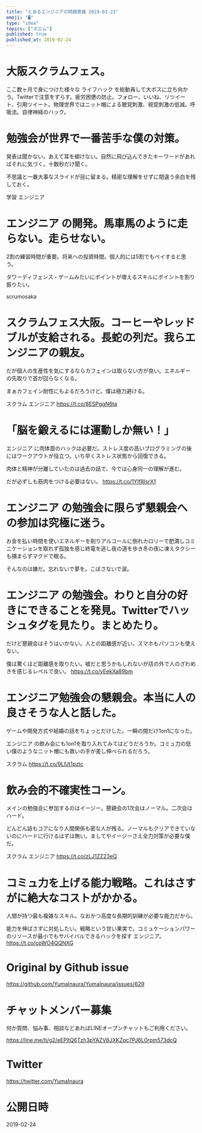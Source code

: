 ```yaml
---
title: "とあるエンジニアの問題意識 2019-02-23"
emoji: "🖥"
type: "idea"
topics: ["ポエム"]
published: true
published_at: 2019-02-24
---
```


# 大阪スクラムフェス。
ここ数ヶ月で身につけた様々な ライフハック を総動員して大ボスに立ち向かう。Twitterで注意をずらす。疲労困憊の防止。フォロー、いいね、リツイート、引用ツイート。物理世界ではニット帽による聴覚刺激、視覚刺激の低減。呼吸法。自律神経のハック。 
# 勉強会が世界で一番苦手な僕の対策。

発表は聞かない。あえて耳を傾けない。自然に飛び込んできたキーワードがあればそれに気づく。十数秒だけ聞く。

不思議と一番大事なスライドが目に留まる。精密な理解をせずに間違う余白を残しておく。

学習 エンジニア 
# エンジニア の開発。馬車馬のように走らない。走らせない。

2割の練習時間が重要。将来への投資時間。個人的には5割でもペイすると思う。

タワーディフェンス・ゲームみたいにポイントが増えるスキルにポイントを割り振りたい。

scrumosaka 
# スクラムフェス大阪。コーヒーやレッドブルが支給される。長蛇の列だ。我らエンジニアの親友。

だが個人の生産性を気にするならカフェインは取らない方が良い。エネルギーの先取りで首が回らなくなる。

まぁカフェイン耐性にもよるだろうけど。僕は極力避ける。

スクラム エンジニア <https://t.co/8ESPggN6ta> 
# 「脳を鍛えるには運動しか無い！」

エンジニア に肉体面のハックは必要だ。ストレス度の高いプログラミングの後にはワークアウトが役立つ。いち早くストレス状態から回復できる。

肉体と精神が分離していたのは過去の話で、今では心身同一の理解が進む。

だが必ずしも筋肉をつける必要はない。 <https://t.co/1YIf8IsrX1> 
# エンジニア の勉強会に限らず懇親会への参加は究極に迷う。

お金を払い時間を使いエネルギーを削りアルコールに倒れカロリーで肥満しコミニケーションを取れず孤独を感じ終電を逃し夜の道を歩き冬の夜に凍えタクシーも捕まらずマクドで眠る。

そんなのは嫌だ。忘れないで夢を。こぼさないで涙。 
# エンジニア の勉強会。わりと自分の好きにできることを発見。Twitterでハッシュタグを見たり。まとめたり。

だけど懇親会はそうはいかない。人との距離感が近い。スマホもパソコンも使えない。

僕は驚くほど距離感を取りたい。嘘だと思うかもしれないが店の外で人のざわめきを感じるレベルで良い。 <https://t.co/yEekXa89bm> 
# エンジニア勉強会の懇親会。本当に人の良さそうな人と話した。

ゲームや開発方式や結婚の話をちょっとだけした。一瞬の間だけ1on1になった。

エンジニア の飲み会にも1on1を取り入れてみてはどうだろうか。コミュ力の低い僕のようなニット帽にも救いの手が差し伸べられるだろう。

スクラム <https://t.co/9LfJt1pztc> 
# 飲み会的不確実性コーン。

メインの勉強会に参加するのはイージー。懇親会の1次会はノーマル。二次会はハード。

どんどん話もコアになり人間関係も密な人が残る。ノーマルもクリアできていないのにハードに行けるはずは無い。ましてやイージーさえ全力対策が必要な僕だ。

スクラム エンジニア <https://t.co/zLJ1ZZ23eQ> 
# コミュ力を上げる能力戦略。これはさすがに絶大なコストがかかる。

人間が持つ最も複雑なスキル。なおかつ高度な長期的訓練が必要な能力だから。

能力を伸ばさずに対処したい。戦略という甘い果実で。コミュケーションパワーのリソースが最小でもサバイバルできるハックを探す エンジニア。 <https://t.co/cpWO4QQNXG>

# Original by Github issue

https://github.com/YumaInaura/YumaInaura/issues/629








<!-- Update From Qiita API -->

# チャットメンバー募集


何か質問、悩み事、相談などあればLINEオープンチャットもご利用ください。

https://line.me/ti/g2/eEPltQ6Tzh3pYAZV8JXKZqc7PJ6L0rpm573dcQ





# Twitter


https://twitter.com/YumaInaura


<!-- Update From Qiita API -->



# 公開日時

2019-02-24
